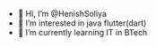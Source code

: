 - 👋 Hi, I’m @HenishSoliya
- 👀 I’m interested in java flutter(dart)
- 🌱 I’m currently learning IT in BTech

<!---
HenishSoliya/HenishSoliya is a ✨ special ✨ repository because its `README.md` (this file) appears on your GitHub profile.
You can click the Preview link to take a look at your changes.
--->
